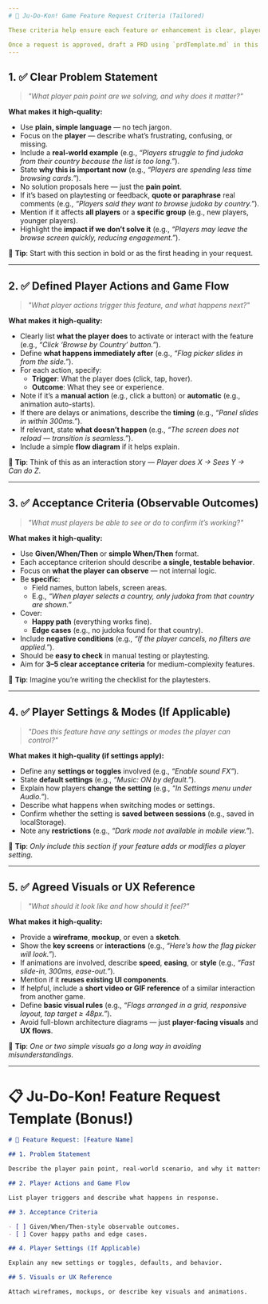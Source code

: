 ```yaml
---
# 🎴 Ju-Do-Kon! Game Feature Request Criteria (Tailored)

These criteria help ensure each feature or enhancement is clear, player-focused, and easily implementable by the dev team. **Every Ju-Do-Kon! feature request should meet these 5 criteria**.

Once a request is approved, draft a PRD using `prdTemplate.md` in this directory.
---
```


## 1. ✅ **Clear Problem Statement**

> _"What player pain point are we solving, and why does it matter?"_

**What makes it high-quality:**

- Use **plain, simple language** — no tech jargon.
- Focus on the **player** — describe what’s frustrating, confusing, or missing.
- Include a **real-world example** (e.g., _“Players struggle to find judoka from their country because the list is too long.”_).
- State **why this is important now** (e.g., _“Players are spending less time browsing cards.”_).
- No solution proposals here — just the **pain point**.
- If it’s based on playtesting or feedback, **quote or paraphrase** real comments (e.g., _“Players said they want to browse judoka by country.”_).
- Mention if it affects **all players** or a **specific group** (e.g., new players, younger players).
- Highlight the **impact if we don’t solve it** (e.g., _“Players may leave the browse screen quickly, reducing engagement.”_).

🎯 **Tip**: Start with this section in bold or as the first heading in your request.

---

## 2. ✅ **Defined Player Actions and Game Flow**

> _"What player actions trigger this feature, and what happens next?"_

**What makes it high-quality:**

- Clearly list **what the player does** to activate or interact with the feature (e.g., _“Click ‘Browse by Country’ button.”_).
- Define **what happens immediately after** (e.g., _“Flag picker slides in from the side.”_).
- For each action, specify:
  - **Trigger**: What the player does (click, tap, hover).
  - **Outcome**: What they see or experience.
- Note if it’s a **manual action** (e.g., click a button) or **automatic** (e.g., animation auto-starts).
- If there are delays or animations, describe the **timing** (e.g., _“Panel slides in within 300ms.”_).
- If relevant, state **what doesn’t happen** (e.g., _“The screen does not reload — transition is seamless.”_).
- Include a simple **flow diagram** if it helps explain.

🎯 **Tip**: Think of this as an interaction story — _Player does X → Sees Y → Can do Z_.

---

## 3. ✅ **Acceptance Criteria (Observable Outcomes)**

> _"What must players be able to see or do to confirm it’s working?"_

**What makes it high-quality:**

- Use **Given/When/Then** or **simple When/Then** format.
- Each acceptance criterion should describe **a single, testable behavior**.
- Focus on **what the player can observe** — not internal logic.
- Be **specific**:
  - Field names, button labels, screen areas.
  - E.g., _“When player selects a country, only judoka from that country are shown.”_
- Cover:
  - **Happy path** (everything works fine).
  - **Edge cases** (e.g., no judoka found for that country).
- Include **negative conditions** (e.g., _“If the player cancels, no filters are applied.”_).
- Should be **easy to check** in manual testing or playtesting.
- Aim for **3–5 clear acceptance criteria** for medium-complexity features.

🎯 **Tip**: Imagine you’re writing the checklist for the playtesters.

---

## 4. ✅ **Player Settings & Modes (If Applicable)**

> _"Does this feature have any settings or modes the player can control?"_

**What makes it high-quality (if settings apply):**

- Define any **settings or toggles** involved (e.g., _“Enable sound FX”_).
- State **default settings** (e.g., _“Music: ON by default.”_).
- Explain how players **change the setting** (e.g., _“In Settings menu under Audio.”_).
- Describe what happens when switching modes or settings.
- Confirm whether the setting is **saved between sessions** (e.g., saved in localStorage).
- Note any **restrictions** (e.g., _“Dark mode not available in mobile view.”_).

🎯 **Tip**: _Only include this section if your feature adds or modifies a player setting._

---

## 5. ✅ **Agreed Visuals or UX Reference**

> _"What should it look like and how should it feel?"_

**What makes it high-quality:**

- Provide a **wireframe**, **mockup**, or even a **sketch**.
- Show the **key screens** or **interactions** (e.g., _“Here’s how the flag picker will look.”_).
- If animations are involved, describe **speed**, **easing**, or **style** (e.g., _“Fast slide-in, 300ms, ease-out.”_).
- Mention if it **reuses existing UI components**.
- If helpful, include a **short video or GIF reference** of a similar interaction from another game.
- Define **basic visual rules** (e.g., _“Flags arranged in a grid, responsive layout, tap target ≥ 48px.”_).
- Avoid full-blown architecture diagrams — just **player-facing visuals** and **UX flows**.

🎯 **Tip**: _One or two simple visuals go a long way in avoiding misunderstandings._

---

# 📋 Ju-Do-Kon! Feature Request Template (Bonus!)

```markdown
# 🎴 Feature Request: [Feature Name]

## 1. Problem Statement

Describe the player pain point, real-world scenario, and why it matters now.

## 2. Player Actions and Game Flow

List player triggers and describe what happens in response.

## 3. Acceptance Criteria

- [ ] Given/When/Then-style observable outcomes.
- [ ] Cover happy paths and edge cases.

## 4. Player Settings (If Applicable)

Explain any new settings or toggles, defaults, and behavior.

## 5. Visuals or UX Reference

Attach wireframes, mockups, or describe key visuals and animations.
```

